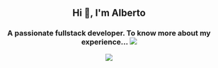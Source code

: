 <h2 align="center">Hi 👋, I'm Alberto</h2>
<h3 align="center">A passionate fullstack developer. To know more about my experience... <a href="https://www.linkedin.com/in/alberto-f-carrillo/"><img src="https://img.shields.io/badge/-LinkedIn-blue?style=flat-square&logo=Linkedin&logoColor"/></a></h3>

<p align="center"> <img src="https://user-images.githubusercontent.com/95313522/219216718-fda610e1-0ae6-417e-afb7-ba8c516a309a.png"/></p>

